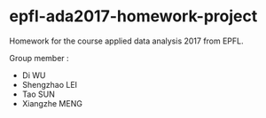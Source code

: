 # epfl-ada2017-homework-project

Homework for the course applied data analysis 2017 from EPFL. 

Group member :

- Di WU
- Shengzhao LEI
- Tao SUN
- Xiangzhe MENG
